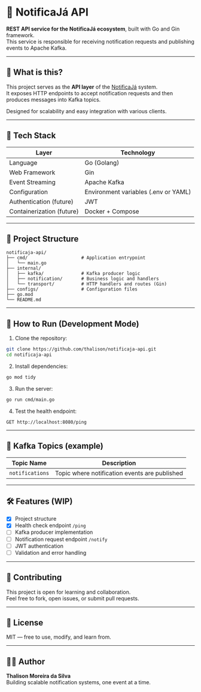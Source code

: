 # 🚀 NotificaJá API

**REST API service for the NotificaJá ecosystem**, built with Go and Gin framework.  
This service is responsible for receiving notification requests and publishing events to Apache Kafka.

---

## 📌 What is this?

This project serves as the **API layer** of the [NotificaJá](https://github.com/thalison/notificaja-streaming) system.  
It exposes HTTP endpoints to accept notification requests and then produces messages into Kafka topics.

Designed for scalability and easy integration with various clients.

---

## 🧪 Tech Stack

| Layer                 | Technology           |
|-----------------------|----------------------|
| Language              | Go (Golang)          |
| Web Framework         | Gin                  |
| Event Streaming       | Apache Kafka         |
| Configuration         | Environment variables (.env or YAML) |
| Authentication (future) | JWT                 |
| Containerization (future) | Docker + Compose  |

---

## 🧱 Project Structure

```
notificaja-api/
├── cmd/                    # Application entrypoint
│   └── main.go
├── internal/
│   ├── kafka/              # Kafka producer logic
│   ├── notification/       # Business logic and handlers
│   └── transport/          # HTTP handlers and routes (Gin)
├── configs/                # Configuration files
├── go.mod
└── README.md
```

---

## 🚀 How to Run (Development Mode)

1. Clone the repository:

```bash
git clone https://github.com/thalison/notificaja-api.git
cd notificaja-api
```

2. Install dependencies:

```bash
go mod tidy
```

3. Run the server:

```bash
go run cmd/main.go
```

4. Test the health endpoint:

```
GET http://localhost:8080/ping
```

---

## 📡 Kafka Topics (example)

| Topic Name       | Description                    |
|------------------|--------------------------------|
| `notifications`  | Topic where notification events are published |

---

## 🛠️ Features (WIP)

- [x] Project structure
- [x] Health check endpoint `/ping`
- [ ] Kafka producer implementation
- [ ] Notification request endpoint `/notify`
- [ ] JWT authentication
- [ ] Validation and error handling

---

## 🤝 Contributing

This project is open for learning and collaboration.  
Feel free to fork, open issues, or submit pull requests.

---

## 📄 License

MIT — free to use, modify, and learn from.

---

## 👨‍💻 Author

**Thalison Moreira da Silva**  
Building scalable notification systems, one event at a time.


